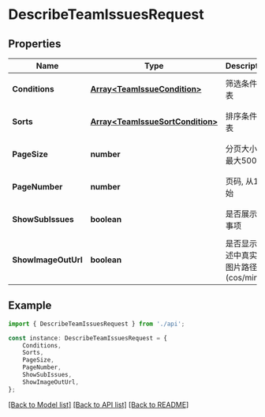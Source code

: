 # DescribeTeamIssuesRequest


## Properties

Name | Type | Description | Notes
------------ | ------------- | ------------- | -------------
**Conditions** | [**Array&lt;TeamIssueCondition&gt;**](TeamIssueCondition.md) | 筛选条件列表 | [optional] [default to undefined]
**Sorts** | [**Array&lt;TeamIssueSortCondition&gt;**](TeamIssueSortCondition.md) | 排序条件列表 | [optional] [default to undefined]
**PageSize** | **number** | 分页大小， 最大500 | [optional] [default to undefined]
**PageNumber** | **number** | 页码, 从1开始 | [optional] [default to undefined]
**ShowSubIssues** | **boolean** | 是否展示子事项 | [optional] [default to undefined]
**ShowImageOutUrl** | **boolean** | 是否显示描述中真实的图片路径(cos/minio) | [optional] [default to undefined]

## Example

```typescript
import { DescribeTeamIssuesRequest } from './api';

const instance: DescribeTeamIssuesRequest = {
    Conditions,
    Sorts,
    PageSize,
    PageNumber,
    ShowSubIssues,
    ShowImageOutUrl,
};
```

[[Back to Model list]](../README.md#documentation-for-models) [[Back to API list]](../README.md#documentation-for-api-endpoints) [[Back to README]](../README.md)
